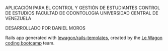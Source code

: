 
APLICACIÓN PARA EL CONTROL Y GESTIÓN DE ESTUDIANTES
CONTROL DE ESTUDIOS
FACULTAD DE ODONTOLOGIA
UNIVERSIDAD CENTRAL DE VENEZUELA

DESARROLLADO POR DANIEL MOROS

Rails app generated with [lewagon/rails-templates](https://github.com/lewagon/rails-templates), created by the [Le Wagon coding bootcamp](https://www.lewagon.com) team.
